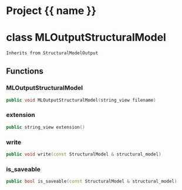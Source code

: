 <script setup>
import {useRoute} from 'vitepress'
const {path} = useRoute()
const tokens = path.split('/')
const words = tokens[2].split('-');
for (let i = 0; i < words.length; i++) {
    words[i] = words[i].charAt(0).toUpperCase() + words[i].slice(1);
    words[i] = words[i].replace('geode', 'Geode')
}
const name = words.join('-');
</script>
# Project {{ name }}

# class MLOutputStructuralModel


```cpp
Inherits from StructuralModelOutput
```



## Functions

### MLOutputStructuralModel

```cpp
public void MLOutputStructuralModel(string_view filename)
```


### extension

```cpp
public string_view extension()
```


### write

```cpp
public void write(const StructuralModel & structural_model)
```


### is_saveable

```cpp
public bool is_saveable(const StructuralModel & structural_model)
```




